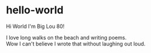 # hello-world

Hi World I'm Big Lou 80!

I love long walks on the beach and writing poems.   
Wow I can't believe I wrote that without laughing out loud.  



